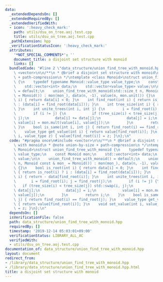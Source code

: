 ```yaml
---
data:
  _extendedDependsOn: []
  _extendedRequiredBy: []
  _extendedVerifiedWith:
  - icon: ':heavy_check_mark:'
    path: utils/dsu_on_tree.aoj.test.cpp
    title: utils/dsu_on_tree.aoj.test.cpp
  _pathExtension: hpp
  _verificationStatusIcon: ':heavy_check_mark:'
  attributes:
    '*NOT_SPECIAL_COMMENTS*': ''
    document_title: a disjoint set structure with monoid
    links: []
  bundledCode: "#line 2 \"data_structure/union_find_tree_with_monoid.hpp\"\n#include\
    \ <vector>\n\n/**\n * @brief a disjoint set structure with monoid\n * @note union-by-size\
    \ + path-compression\n */\ntemplate <class Monoid>\nstruct union_find_tree_with_monoid\
    \ {\n    typedef typename Monoid::value_type value_type;\n    const Monoid mon;\n\
    \    std::vector<int> data;\n    std::vector<value_type> value;\n\n    union_find_tree_with_monoid()\
    \ = default;\n    union_find_tree_with_monoid(std::size_t n, Monoid const & mon_\
    \ = Monoid()) : mon(mon_), data(n, -1), value(n, mon.unit()) {}\n    bool is_root(int\
    \ i) { return data[i] < 0; }\n    int find_root(int i) { return is_root(i) ? i\
    \ : (data[i] = find_root(data[i])); }\n    int tree_size(int i) { return - data[find_root(i)];\
    \ }\n    int unite_trees(int i, int j) {\n        i = find_root(i); j = find_root(j);\n\
    \        if (i != j) {\n            if (tree_size(i) < tree_size(j)) std::swap(i,\
    \ j);\n            data[i] += data[j];\n            data[j] = i;\n           \
    \ value[i] = mon.mult(value[i], value[j]);\n        }\n        return i;\n   \
    \ }\n    bool is_same(int i, int j) { return find_root(i) == find_root(j); }\n\
    \    value_type get_value(int i) { return value[find_root(i)]; }\n    void set_value(int\
    \ i, value_type z) { value[find_root(i)] = z; }\n};\n"
  code: "#pragma once\n#include <vector>\n\n/**\n * @brief a disjoint set structure\
    \ with monoid\n * @note union-by-size + path-compression\n */\ntemplate <class\
    \ Monoid>\nstruct union_find_tree_with_monoid {\n    typedef typename Monoid::value_type\
    \ value_type;\n    const Monoid mon;\n    std::vector<int> data;\n    std::vector<value_type>\
    \ value;\n\n    union_find_tree_with_monoid() = default;\n    union_find_tree_with_monoid(std::size_t\
    \ n, Monoid const & mon_ = Monoid()) : mon(mon_), data(n, -1), value(n, mon.unit())\
    \ {}\n    bool is_root(int i) { return data[i] < 0; }\n    int find_root(int i)\
    \ { return is_root(i) ? i : (data[i] = find_root(data[i])); }\n    int tree_size(int\
    \ i) { return - data[find_root(i)]; }\n    int unite_trees(int i, int j) {\n \
    \       i = find_root(i); j = find_root(j);\n        if (i != j) {\n         \
    \   if (tree_size(i) < tree_size(j)) std::swap(i, j);\n            data[i] +=\
    \ data[j];\n            data[j] = i;\n            value[i] = mon.mult(value[i],\
    \ value[j]);\n        }\n        return i;\n    }\n    bool is_same(int i, int\
    \ j) { return find_root(i) == find_root(j); }\n    value_type get_value(int i)\
    \ { return value[find_root(i)]; }\n    void set_value(int i, value_type z) { value[find_root(i)]\
    \ = z; }\n};\n"
  dependsOn: []
  isVerificationFile: false
  path: data_structure/union_find_tree_with_monoid.hpp
  requiredBy: []
  timestamp: '2019-12-14 05:03:01+09:00'
  verificationStatus: LIBRARY_ALL_AC
  verifiedWith:
  - utils/dsu_on_tree.aoj.test.cpp
documentation_of: data_structure/union_find_tree_with_monoid.hpp
layout: document
redirect_from:
- /library/data_structure/union_find_tree_with_monoid.hpp
- /library/data_structure/union_find_tree_with_monoid.hpp.html
title: a disjoint set structure with monoid
---
```

